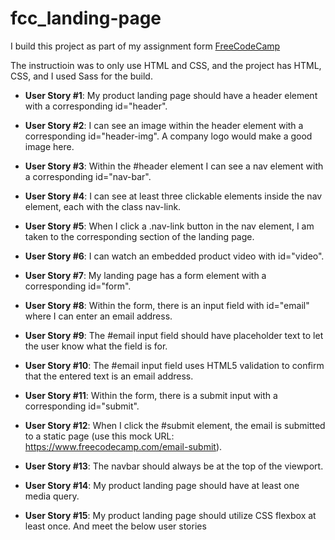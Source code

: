 # fcc_landing-page

I build this project as part of my assignment form [FreeCodeCamp](https://www.freecodecamp.org/)

The instructioin was to only use HTML and CSS, and the project has HTML, CSS, and I used Sass for the build.

- **User Story #1**: My product landing page should have a header element with a corresponding id="header".

- **User Story #2**: I can see an image within the header element with a corresponding id="header-img". A company logo would make a good image here.

- **User Story #3**: Within the #header element I can see a nav element with a corresponding id="nav-bar".

- **User Story #4**: I can see at least three clickable elements inside the nav element, each with the class nav-link.

- **User Story #5**: When I click a .nav-link button in the nav element, I am taken to the corresponding section of the landing page.

- **User Story #6**: I can watch an embedded product video with id="video".

- **User Story #7**: My landing page has a form element with a corresponding id="form".

- **User Story #8**: Within the form, there is an input field with id="email" where I can enter an email address.

- **User Story #9**: The #email input field should have placeholder text to let the user know what the field is for.

- **User Story #10**: The #email input field uses HTML5 validation to confirm that the entered text is an email address.

- **User Story #11**: Within the form, there is a submit input with a corresponding id="submit".

- **User Story #12**: When I click the #submit element, the email is submitted to a static page (use this mock URL: https://www.freecodecamp.com/email-submit).

- **User Story #13**: The navbar should always be at the top of the viewport.

- **User Story #14**: My product landing page should have at least one media query.

- **User Story #15**: My product landing page should utilize CSS flexbox at least once.
And meet the below user stories
